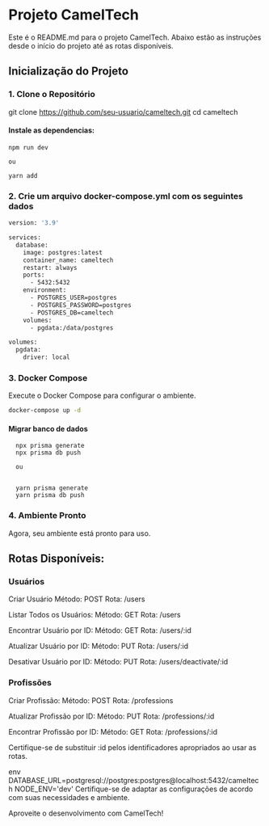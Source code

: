 # Projeto CamelTech

Este é o README.md para o projeto CamelTech. Abaixo estão as instruções desde o início do projeto até as rotas disponíveis.

## Inicialização do Projeto

### 1. Clone o Repositório

git clone https://github.com/seu-usuario/cameltech.git
cd cameltech

#### Instale as dependencias:

```
npm run dev

ou

yarn add
```

### 2. Crie um arquivo docker-compose.yml com os seguintes dados

```bash
version: '3.9'

services:
  database:
    image: postgres:latest
    container_name: cameltech
    restart: always
    ports:
      - 5432:5432
    environment:
      - POSTGRES_USER=postgres
      - POSTGRES_PASSWORD=postgres
      - POSTGRES_DB=cameltech
    volumes:
      - pgdata:/data/postgres

volumes:
  pgdata:
    driver: local
```

### 3. Docker Compose

Execute o Docker Compose para configurar o ambiente.

```bash
docker-compose up -d
```

#### Migrar banco de dados

```
  npx prisma generate
  npx prisma db push

  ou


  yarn prisma generate
  yarn prisma db push

```

### 4. Ambiente Pronto

Agora, seu ambiente está pronto para uso.

## Rotas Disponíveis:

### Usuários

Criar Usuário
Método: POST
Rota: /users

Listar Todos os Usuários:
Método: GET
Rota: /users

Encontrar Usuário por ID:
Método: GET
Rota: /users/:id

Atualizar Usuário por ID:
Método: PUT
Rota: /users/:id

Desativar Usuário por ID:
Método: PUT
Rota: /users/deactivate/:id

### Profissões

Criar Profissão:
Método: POST
Rota: /professions

Atualizar Profissão por ID:
Método: PUT
Rota: /professions/:id

Encontrar Profissão por ID:
Método: GET
Rota: /professions/:id

Certifique-se de substituir :id pelos identificadores apropriados ao usar as rotas.

env
DATABASE_URL=postgresql://postgres:postgres@localhost:5432/cameltech
NODE_ENV='dev'
Certifique-se de adaptar as configurações de acordo com suas necessidades e ambiente.

Aproveite o desenvolvimento com CamelTech!
